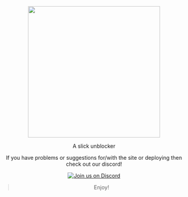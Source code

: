 <center><img src="https://raw.githubusercontent.com/Glitch-Network/Axiom-Alpha/main/public/assets/favicon.png" style="width:350px">

A slick unblocker


If you have problems or suggestions for/with the site or deploying then check out our discord!

[![Join us on Discord](https://invidget.switchblade.xyz/A2AZb8SgCD?theme=dark)](https://discord.gg/A2AZb8SgCD)

> Enjoy!

